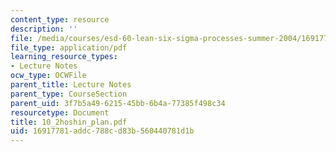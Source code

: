 ```yaml
---
content_type: resource
description: ''
file: /media/courses/esd-60-lean-six-sigma-processes-summer-2004/16917781addc788cd83b560440781d1b_10_2hoshin_plan.pdf
file_type: application/pdf
learning_resource_types:
- Lecture Notes
ocw_type: OCWFile
parent_title: Lecture Notes
parent_type: CourseSection
parent_uid: 3f7b5a49-6215-45bb-6b4a-77385f498c34
resourcetype: Document
title: 10_2hoshin_plan.pdf
uid: 16917781-addc-788c-d83b-560440781d1b
---
```


